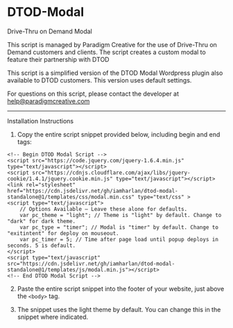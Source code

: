 # DTOD-Modal
Drive-Thru on Demand Modal

This script is managed by Paradigm Creative for the use of Drive-Thru on Demand customers and clients. The script creates a custom modal to feature their partnership with DTOD

This script is a simplified version of the DTOD Modal Wordpress plugin also available to DTOD customers. This version uses default settings. 

For questions on this script, please contact the developer at help@paradigmcreative.com

------

Installation Instructions

1. Copy the entire script snippet provided below, including begin and end tags:

```
<!-- Begin DTOD Modal Script -->
<script src="https://code.jquery.com/jquery-1.6.4.min.js" type="text/javascript"></script>
<script src="https://cdnjs.cloudflare.com/ajax/libs/jquery-cookie/1.4.1/jquery.cookie.min.js" type="text/javascript"></script>
<link rel="stylesheet" href="https://cdn.jsdelivr.net/gh/iamharlan/dtod-modal-standalone@1/templates/css/modal.min.css" type="text/css" >
<script type="text/javascript">
	// Options Available – Leave these alone for defaults.
	var pc_theme = "light"; // Theme is "light" by default. Change to "dark" for dark theme.
	var pc_type = "timer"; // Modal is "timer" by default. Change to "exitintent" for deploy on mouseout.
	var pc_timer = 5; // Time after page load until popup deploys in seconds. 5 is default.
</script>
<script type="text/javascript" src="https://cdn.jsdelivr.net/gh/iamharlan/dtod-modal-standalone@1/templates/js/modal.min.js"></script>
<!-- End DTOD Modal Script -->
```

2. Paste the entire script snippet into the footer of your website, just above the ```<body>``` tag.

3. The snippet uses the light theme by default. You can change this in the snippet where indicated.